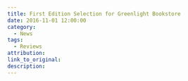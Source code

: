 ```yaml
---
title: First Edition Selection for Greenlight Bookstore
date: 2016-11-01 12:00:00
category:
  - News
tags:
  - Reviews
attribution:
link_to_original:
description:
---
```

